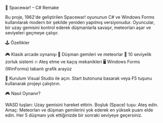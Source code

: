 🚀 Spacewar! – C# Remake

Bu proje, 1962'de geliştirilen Spacewar! oyununun C# ve Windows Forms kullanılarak modern bir şekilde yeniden yapılmış versiyonudur. Oyuncular, bir uzay gemisini kontrol ederek düşmanlarla savaşır, meteorları aşar ve seviyeleri geçmeye çalışır.

🕹️ Özellikler

🎮 Klasik arcade oynanışı
🌌 Düşman gemileri ve meteorlar
🚀 10 seviyelik zorluk sistemi
🔥 Ateş etme ve kaçış mekanikleri
🖥️ Windows Forms (WinForms) tabanlı grafik arayüz



💾 Kurulum
Visual Studio ile açın.
Start butonuna basarak veya F5 tuşunu kullanarak projeyi çalıştırın.



🎮 Nasıl Oynanır?

WASD tuşları: Uzay gemisini hareket ettirin.
Boşluk (Space) tuşu: Ateş edin.
Amaç: Meteorları ve düşman gemilerini yok ederek en yüksek puanı elde edin.
Her 5 düşmanı yok ettiğinizde bir sonraki seviyeye geçersiniz.

